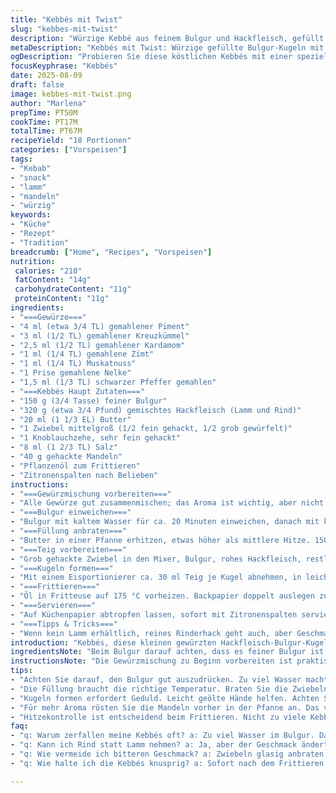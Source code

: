 ```yaml
---
title: "Kebbés mit Twist"
slug: "kebbes-mit-twist"
description: "Würzige Kebbé aus feinem Bulgur und Hackfleisch, gefüllt mit einer Nuss-Zwiebel-Mischung, frittiert bis goldbraun. Statt Rind gemischtes Lamm und statt Walnüssen Mandeln verwendet. Die Gewürzmischung leicht angepasst mit Kreuzkümmel und Kardamom. Wichtig: Bulgur wirklich gut ausdrücken, damit die Kugeln nicht auseinanderfallen. Das Frittieren braucht genaue Beobachtung, kleine Portionen und Hochtemperatur. Zitrone gehört dazu, aber oft habe ich ohne schon genug Säure drin."
metaDescription: "Kebbés mit Twist: Würzige gefüllte Bulgur-Kugeln mit Lamm und Mandeln. Perfekt frittiert für ein knuspriges Erlebnis."
ogDescription: "Probieren Sie diese köstlichen Kebbés mit einer speziellen Füllung aus Nüssen und Gewürzen. Ideal für jeden Anlass."
focusKeyphrase: "Kebbés"
date: 2025-08-09
draft: false
image: kebbes-mit-twist.png
author: "Marlena"
prepTime: PT50M
cookTime: PT17M
totalTime: PT67M
recipeYield: "18 Portionen"
categories: ["Vorspeisen"]
tags:
- "Kebab"
- "snack"
- "lamm"
- "mandeln"
- "würzig"
keywords:
- "Küche"
- "Rezept"
- "Tradition"
breadcrumb: ["Home", "Recipes", "Vorspeisen"]
nutrition: 
 calories: "210"
 fatContent: "14g"
 carbohydrateContent: "11g"
 proteinContent: "11g"
ingredients:
- "===Gewürze==="
- "4 ml (etwa 3/4 TL) gemahlener Piment"
- "3 ml (1/2 TL) gemahlener Kreuzkümmel"
- "2,5 ml (1/2 TL) gemahlener Kardamom"
- "1 ml (1/4 TL) gemahlene Zimt"
- "1 ml (1/4 TL) Muskatnuss"
- "1 Prise gemahlene Nelke"
- "1,5 ml (1/3 TL) schwarzer Pfeffer gemahlen"
- "===Kebbés Haupt Zutaten==="
- "150 g (3/4 Tasse) feiner Bulgur"
- "320 g (etwa 3/4 Pfund) gemischtes Hackfleisch (Lamm und Rind)"
- "20 ml (1 1/3 EL) Butter"
- "1 Zwiebel mittelgroß (1/2 fein gehackt, 1/2 grob gewürfelt)"
- "1 Knoblauchzehe, sehr fein gehackt"
- "8 ml (1 2/3 TL) Salz"
- "40 g gehackte Mandeln"
- "Pflanzenöl zum Frittieren"
- "Zitronenspalten nach Belieben"
instructions:
- "===Gewürzmischung vorbereiten==="
- "Alle Gewürze gut zusammenmischen; das Aroma ist wichtig, aber nicht zu stark, Piment und Kardamom geben die Tiefe. Leicht in einem kleinen Schälchen beiseite stellen."
- "===Bulgur einweichen==="
- "Bulgur mit kaltem Wasser für ca. 20 Minuten einweichen, danach mit kaltem Wasser durchspülen. Dann in einem sauberen Küchentuch kräftig ausdrücken. Das ist der Trick: zu nass macht den Teig zu klebrig, die Kugeln fallen auseinander."
- "===Füllung anbraten==="
- "Butter in einer Pfanne erhitzen, etwas höher als mittlere Hitze. 150 g Hackfleisch hineingeben, mit einem Holzlöffel zerfallen lassen. Bräunt leicht an, wenn das leise Zischen nachlässt, fast fertig nach ca. 6 Minuten. Zwiebel (fein gehackt), Knoblauch, 5 ml Salz und 5 ml der Gewürzmischung dazugeben, bei mittlerer Hitze 4 Minuten weiterbraten, bis die Zwiebel glasig wird und die Aromen schwitzen. Mandeln unterrühren. Vom Herd nehmen, auf einem Teller auskühlen lassen."
- "===Teig vorbereiten==="
- "Grob gehackte Zwiebel in den Mixer, Bulgur, rohes Hackfleisch, restliches Salz und Gewürze geben. Pulsieren, bis alles gut verbunden ist, aber nicht zu breiig. Es soll noch Textur haben, nicht glatt gemixt."
- "===Kugeln formen==="
- "Mit einem Eisportionierer ca. 30 ml Teig je Kugel abnehmen, in leicht geölten Händen zu kleinen ovoiden Minifootballs formen. Finger langsam hineindrücken, um eine Vertiefung zu schaffen. Einen Esslöffel der Füllung hineingeben, danach sorgfältig wieder zum Kugel schließen, Enden spitz formen. Das braucht ein bisschen Übung. Wenn eine Kugel zu nass ist, mit etwas Semmelbröseln den Teig fester machen."
- "===Frittieren==="
- "Öl in Fritteuse auf 175 °C vorheizen. Backpapier doppelt auslegen zum Abtropfen. Nicht zu viele Kebbés gleichzeitig. 2-3 Minuten frittieren, beobachten: wenn sie schöne goldbraune Farbe annehmen und an die Oberfläche steigen, sind sie fertig. Länger macht sie trocken."
- "===Servieren==="
- "Auf Küchenpapier abtropfen lassen, sofort mit Zitronenspalten servieren. Nicht lange stehen lassen, sonst verlieren sie Knusprigkeit."
- "===Tipps & Tricks==="
- "Wenn kein Lamm erhältlich, reines Rinderhack geht auch, aber Geschmack wird milder. Mandeln bringen mehr Crunch und Süße, statt Walnuss, etwas geröstet schmeckt besser. Für mehr Säure in der Füllung kann man einen Spritzer Zitronensaft untermischen. Zwiebel grob gehackt für extra Textur, aber sie müssen glasig sein, sonst roh und scharf. Nicht übermixen, sonst wird es klebrig und schwer zu formen. Kalt stellen hilft beim Formen, wenn Zeit ist. Öl nie zu heiß, sonst außen schwarz innen roh."
introduction: "Kebbés, diese kleinen gewürzten Hackfleisch-Bulgur-Kugeln, haben mich lange beschäftigt. Bei ersten Versuchen ist der Teig oft zerfallen, die Füllung war entweder zu feucht oder die Würze fehlte. Mit der Zeit lernte ich, wie entscheidend das richtige Ausdrücken vom Bulgur ist und dass die Temperatur beim Frittieren genau stimmen muss. Außerdem gab ich statt Walnüssen Mandeln dazu, was eine interessante nussige Textur bringt. Die Mischung aus Piment, Kreuzkümmel und Kardamom sorgt für eine überraschende Tiefe, mehr als mit der üblichen Korinaderkannelei. Zwischen knusprig und saftig balancieren ist die hohe Kunst, davon lebt der Kebbés-Charakter für mich."
ingredientsNote: "Beim Bulgur darauf achten, dass es feiner Bulgur ist, gröberer erzeugt kein homogenes Ergebnis. Wenn kein frischer Knoblauch greifbar ist, tut es auch ein kleines Stück Knoblauchpulver, allerdings vorsichtig wegen des intensiven Aromas. Statt Pflanzenöl für die Fritteuse funktioniert auch Erdnussöl sehr gut, es hält hohe Temperaturen ohne zu rauchen. Butter im Fleisch anzubraten gibt eine tolle Milde, man kann sie mit Olivenöl ersetzen, aber das verändert das Aroma etwas. Mandeln röste ich kurz in der Pfanne, bevor ich sie ins Hack gebe, so entfaltet sich das Aroma besser. Gewürze frisch mahlen bringt mehr Intensität, getrocknet und fabrikgemahlen tut’s aber auch, wenn man darauf achtet, sie frisch zu kaufen. Für Salz habe ich die Menge leicht erhöht, da es das Aroma besser trägt, aber vorsichtig dosieren wegen der Gewürze."
instructionsNote: "Die Gewürzmischung zu Beginn vorbereiten ist praktisch, so ist alles bereit für die einzelnen Phasen. Das Einweichen des Bulgurs ist mehr als nur weich machen, es nimmt Wasser auf und lockert die Körner, danach muss man sehr kräftig pressen, sonst wird der Teig zu nass und dreht sich nicht um die Füllung. Das Anbraten der Füllung ist nicht nur zum Garen da, sondern fördert ein Röstaroma, das das Endprodukt lebendig macht. Zwiebeln glasig, nicht braun, ist wichtig, sonst wird der Geschmack bitter. Im Mixer den rohen Teig nur kurz bearbeiten, zu lange macht es klebrig und schwer. Kugeln formen ist Handarbeit und braucht Geduld, mit geölten Händen klebt der Teig nicht. Beim Frittieren unbedingt Hitze kontrollieren, Öl darf nicht zu heiß sein, das fällt auf, wenn die Kebbés außen schwarz werden während innen alles noch roh ist. Kleinere Portionen frittieren, dann bleibt die Temperatur stabil. Nach dem Frittieren sofort auf Küchenpapier, das sorgt für Knusprigkeit. Zitronenspalten sind Pflicht, sie setzen einen frischen Kontrast. Noch heiß servieren, damit die Kruste knusprig bleibt."
tips:
- "Achten Sie darauf, den Bulgur gut auszudrücken. Zu viel Wasser macht die Kugeln zu klebrig. Das ist entscheidend. Lieber etwas mehr Kraft anwenden."
- "Die Füllung braucht die richtige Temperatur. Braten Sie die Zwiebeln nur glasig, nicht braun. Wenn sie zu scharf sind, bleibt der Geschmack bitter. Testen Sie es oft."
- "Kugeln formen erfordert Geduld. Leicht geölte Hände helfen. Achten Sie darauf, die Füllung gut zu verschließen. Üben, es wird besser. Die richtige Technik macht den Unterschied."
- "Für mehr Aroma rösten Sie die Mandeln vorher in der Pfanne an. Das verstärkt den nussigen Geschmack. Experimentieren Sie mit Gewürzen, vielleicht noch etwas Pfeffer hinzufügen."
- "Hitzekontrolle ist entscheidend beim Frittieren. Nicht zu viele Kebbés auf einmal. Das Öl sollte die richtige Temperatur haben; das ergibt goldbraune Kugeln, nicht schwarz."
faq:
- "q: Warum zerfallen meine Kebbés oft? a: Zu viel Wasser im Bulgur. Das macht den Teig klebrig. Gut ausdrücken, dann sollte es klappen."
- "q: Kann ich Rind statt Lamm nehmen? a: Ja, aber der Geschmack ändert sich. Lamm hat mehr Tiefe, reichhaltiger. Kombinieren geht auch."
- "q: Wie vermeide ich bitteren Geschmack? a: Zwiebeln glasig anbraten. Vermeiden Sie es, sie zu lange zu erhitzen. Bitterkeit kann lästig sein."
- "q: Wie halte ich die Kebbés knusprig? a: Sofort nach dem Frittieren auf Küchenpapier abtropfen lassen. Zitronenspalten dazu servieren, frisches Aroma."

---
```


